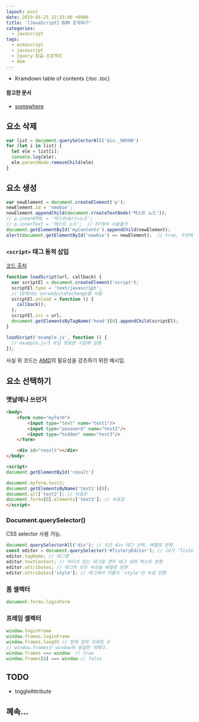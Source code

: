 ```yaml
---
layout: post
date: 2019-05-25 22:53:00 +0900
title: '[JavaScript] DOM 조작하기'
categories:
  - javascript
tags:
  - ecmascript
  - javascript
  - jquery-탈출-프로젝트
  - dom
---
```


* Kramdown table of contents
{:toc .toc}

#### 참고한 문서

- [somewhere](somewhere)

## 요소 삭제

```js
var list = document.querySelectorAll('div._9AhH0')
for (let i in list) {
  let ele = list[i];
  console.log(ele);
  ele.parentNode.removeChild(ele)
}
```

## 요소 생성

```js
var newElement = document.createElement('p');
newElement.id = 'newbie';
newElement.appendChild(document.createTextNode('텍스트 노드'));
// p.innerHTML = '텍스트<br/>노드';
// p.innerText = '텍스트 노드';  // FF에서 사용불가
document.getElementById('myContents').appendChild(newElement);
alert(document.getElementById('newbie') == newElement);  // true, 두번째 추가부터 false
```

### `<script>` 태그 동적 삽입

[코드 출처](https://d2.naver.com/helloworld/591319)

```js
function loadScript(url, callback) {  
  var scriptEl = document.createElement('script');
  scriptEl.type = 'text/javascript';
  // IE에서는 onreadystatechange를 사용
  scriptEl.onload = function () {
    callback();
  };
  scriptEl.src = url;
  document.getElementsByTagName('head')[0].appendChild(scriptEl);
}

loadScript('example.js', function () {  
  // example.js가 로딩 완료한 시점에 실행
});
```

사실 위 코드는 [AMD](https://github.com/amdjs/amdjs-api/wiki/AMD)의 필요성을 강조하기 위한 예시임.

## 요소 선택하기

### 옛날에나 쓰던거

```html
<body>
    <form name="myform">
        <input type="text" name="test1"/>
        <input type="password" name="test2"/>
        <input type="hidden" name="test3"/>
    </form>

    <div id="result"></div>
</body>

<script>
document.getElementById('result')

document.myform.test2;
document.getElementsByName('test1')[0];
document.all['test2']; // 비표준
document.forms[0].elements['test3']; // 비표준
</script>
```

### Document.querySelector()

CSS selector 사용 가능.

```js
document.querySelectorAll('div'); // 모든 div 태그 선택, 배열로 반환.
const editor = document.querySelector('#TistoryEditor'); // id가 'TistoryEditor'인 태그 반환
editor.tagName; // 태그명
editor.textContent; // 바디가 있는 태그일 경우 태그 내의 텍스트 반환
editor.attributes; // 태그의 모든 속성을 배열로 반환
editor.attributes['style']; // 태그에서 이름이 'style'인 속성 반환
```

### 폼 셀렉터

```js
document.forms.loginForm
```

### 프레임 셀렉터

```js
window.loginFrame
window.frames.loginFrame
window.frames.length // 현재 창의 프레임 수
// window.frames는 window와 동일한 객체다.
window.frames === window  // true
window.frames[0] === window // false
```

## TODO

- toggleAttribute

## 꼐속...
